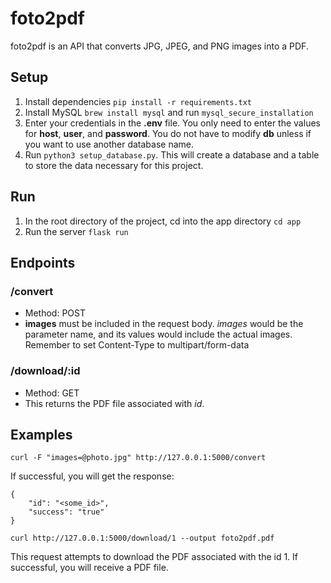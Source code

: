 # foto2pdf
foto2pdf is an API that converts JPG, JPEG, and PNG images into a PDF.

## Setup
1. Install dependencies `pip install -r requirements.txt`
2. Install MySQL `brew install mysql` and run `mysql_secure_installation`
3. Enter your credentials in the __.env__ file. You only need to enter the values for __host__, __user__, and __password__. You do not have to modify __db__ unless if you want to use another database name.
4. Run `python3 setup_database.py`. This will create a database and a table to store the data necessary for this project.

## Run
1. In the root directory of the project, cd into the app directory `cd app`
2. Run the server `flask run`

## Endpoints
### /convert
- Method: POST
- __images__ must be included in the request body. _images_ would be the parameter name, and its values would include the actual images. Remember to set Content-Type to multipart/form-data

### /download/:id
- Method: GET
- This returns the PDF file associated with _id_.

## Examples
`curl -F "images=@photo.jpg" http://127.0.0.1:5000/convert`

If successful, you will get the response:
```
{
    "id": "<some_id>", 
    "success": "true"
}
```

`curl http://127.0.0.1:5000/download/1 --output foto2pdf.pdf`

This request attempts to download the PDF associated with the id 1. If successful, you will receive a PDF file.